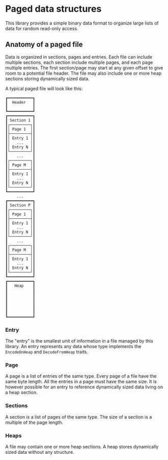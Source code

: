 # Paged data structures

This library provides a simple binary data format to organize large lists of data for random read-only access.

## Anatomy of a paged file

Data is organized in sections, pages and entries. Each file can include multiple sections, each section include multiple pages, and each page multiple entries. The first section/page may start at any given offset to give room to a potential file header. The file may also include one or more heap sections storing dynamically sized data.

A typical paged file will look like this:
```
┏━━━━━━━━━━━┓
┃  Header   ┃
┃           ┃
┗━━━━━━━━━━━┛
┏━━━━━━━━━━━┓
┃ Section 1 ┃
┃┌─────────┐┃
┃│ Page 1  │┃
┃├─────────┤┃
┃│ Entry 1 │┃
┃│   ...   │┃
┃│ Entry N │┃
┃└─────────┘┃
┃    ...    ┃
┃┌─────────┐┃
┃│ Page M  │┃
┃├─────────┤┃
┃│ Entry 1 │┃
┃│   ...   │┃
┃│ Entry N │┃
┃└─────────┘┃
┗━━━━━━━━━━━┛
     ...
┏━━━━━━━━━━━┓
┃ Section P ┃
┃┌─────────┐┃
┃│ Page 1  │┃
┃├─────────┤┃
┃│ Entry 1 │┃
┃│   ...   │┃
┃│ Entry N │┃
┃└─────────┘┃
┃    ...    ┃
┃┌─────────┐┃
┃│ Page M  │┃
┃├─────────┤┃
┃│ Entry 1 │┃
┃│   ...   │┃
┃│ Entry N │┃
┃└─────────┘┃
┗━━━━━━━━━━━┛
┏━━━━━━━━━━━┓
┃   Heap    ┃
┃           ┃
┃           ┃
┃           ┃
┃           ┃
┃           ┃
┃           ┃
┗━━━━━━━━━━━┛
```

### Entry

The "entry" is the smallest unit of information in a file managed by this library. An entry represents any data whose type implements the `EncodeOnHeap` and `DecodeFromHeap` traits.

### Page

A page is a list of entries of the same type. Every page of a file have the same byte length. All the entries in a page must have the same size. It is however possible for an entry to reference dynamically sized data living on a heap section.

### Sections

A section is a list of pages of the same type. The size of a section is a multiple of the page length.

### Heaps

A file may contain one or more heap sections. A heap stores dynamically sized data without any structure.
